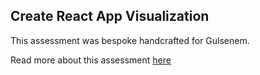 ## Create React App Visualization

This assessment was bespoke handcrafted for Gulsenem.

Read more about this assessment [here](https://react.eogresources.com)

